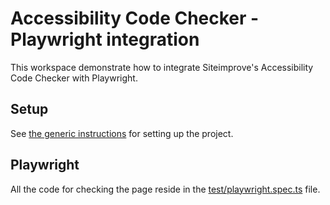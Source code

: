 # Accessibility Code Checker - Playwright integration

This workspace demonstrate how to integrate Siteimprove's Accessibility Code Checker with Playwright.

## Setup

See [the generic instructions](../README.md#setup) for setting up the project.

## Playwright

All the code for checking the page reside in the [test/playwright.spec.ts](./test/playwright.spec.ts) file.